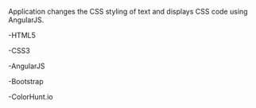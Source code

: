 Application changes the CSS styling of text and displays CSS code using AngularJS.

-HTML5

-CSS3

-AngularJS

-Bootstrap

-ColorHunt.io
